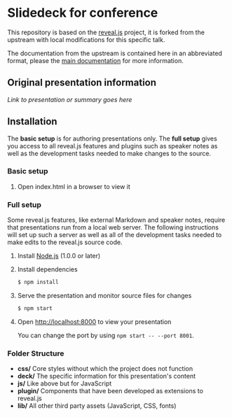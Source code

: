# Slidedeck for conference <insert name here>

This repository is based on the
[reveal.js](https://github.com/hakimel/reveal.js) project, it is forked from
the upstream with local modifications for this specific talk.

The documentation from the upstream is contained here in an abbreviated
format, please the [main documentation](https://github.com/hakimel/reveal.js)
for more information.

## Original presentation information

*Link to presentation or summary goes here*

## Installation

The **basic setup** is for authoring presentations only. The **full setup** gives you access to all reveal.js features and plugins such as speaker notes as well as the development tasks needed to make changes to the source.

### Basic setup

1. Open index.html in a browser to view it


### Full setup

Some reveal.js features, like external Markdown and speaker notes, require that presentations run from a local web server. The following instructions will set up such a server as well as all of the development tasks needed to make edits to the reveal.js source code.

1. Install [Node.js](http://nodejs.org/) (1.0.0 or later)

1. Install dependencies
   ```sh
   $ npm install
   ```

1. Serve the presentation and monitor source files for changes
   ```sh
   $ npm start
   ```

1. Open <http://localhost:8000> to view your presentation

   You can change the port by using `npm start -- --port 8001`.


### Folder Structure
- **css/** Core styles without which the project does not function
- **deck/** The specific information for this presentation's content
- **js/** Like above but for JavaScript
- **plugin/** Components that have been developed as extensions to reveal.js
- **lib/** All other third party assets (JavaScript, CSS, fonts)
